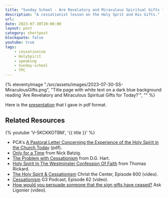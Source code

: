 ```yaml
---
title: "Sunday School - Are Revelatory and Miraculous Spiritual Gifts for Today?"
description: "A cessationist lesson on the Holy Sprit and His Gifts."
url: 
date: 2023-07-30T20:00:00
layout: post
category: shortpost
blockquote: false
youtube: true
tags:
    - cessationism
    - HolySpirit
    - speaking
    - Sunday-school
    - TPC
---
```


{% eleventyImage "./src/assets/images/2023-07-30-SS-MiraculousGifts.png", "Title page with white text on a dark blue background reading 'Are Revelatory and Miraculous
Spiritual Gifts for Today?'", "" %}

Here is the [presentation](https://www.dropbox.com/scl/fi/gua7nu6p4lchdfn6d3mdg/2023-07-30-SS-MiraculousGifts.pdf?rlkey=qfwhx3w745uyuc748tjx37qum&dl=0) that I gave in pdf format.


## Related Resources

{% youtube 'V-5KCKKOTBM', '{{ title }}' %}

- PCA's [A Pastoral Letter Concerning the Experience of the Holy Spirit in the Church Today](https://pcahistory.org/pca/digest/studies/1974_Pastoral_Letter_Holy_Spirit.pdf) (pdf).
- [Only for a Time](https://www.reformation21.org/blogs/only-for-a-time.php) from Nick Batzig.
- [The Problem with Cessationism](https://oldlife.org/2017/11/06/the-problem-with-cessationism/) from D.G. Hart.
- [Holy Spirit In The Westminster Confession Of Faith](https://sevenspringspresbyterian.com/holy-spirit-in-the-westminster-confession-of-faith) from Thomas Rickard.
- [The Holy Spirit & Cessationism](https://www.youtube.com/watch?v=3zueNcsqfyY) Christ the Center, Episode 600 (video).
- [Cessationism](https://www.youtube.com/watch?v=lVVVzP82MII&t=1546s) G3 Podcast, Episode 62 (video).
- [How would you persuade someone that the sign gifts have ceased?](https://www.youtube.com/watch?v=k03vGo1iMOg) Ask Ligonier (video).
